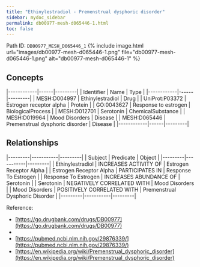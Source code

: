 ```yaml
---
title: "Ethinylestradiol - Premenstrual dysphoric disorder"
sidebar: mydoc_sidebar
permalink: db00977-mesh-d065446-1.html
toc: false 
---
```



Path ID: `DB00977_MESH_D065446_1`
{% include image.html url="images/db00977-mesh-d065446-1.png" file="db00977-mesh-d065446-1.png" alt="db00977-mesh-d065446-1" %}

## Concepts

|------------|------|---------|
| Identifier | Name | Type    |
|------------|------|---------|
| MESH:D004997 | Ethinylestradiol | Drug |
| UniProt:P03372 | Estrogen receptor alpha | Protein |
| GO:0043627 | Response to estrogen | BiologicalProcess |
| MESH:D012701 | Serotonin | ChemicalSubstance |
| MESH:D019964 | Mood Disorders | Disease |
| MESH:D065446 | Premenstrual dysphoric disorder | Disease |
|------------|------|---------|

## Relationships

|---------|-----------|---------|
| Subject | Predicate | Object  |
|---------|-----------|---------|
| Ethinylestradiol | INCREASES ACTIVITY OF | Estrogen Receptor Alpha |
| Estrogen Receptor Alpha | PARTICIPATES IN | Response To Estrogen |
| Response To Estrogen | INCREASES ABUNDANCE OF | Serotonin |
| Serotonin | NEGATIVELY CORRELATED WITH | Mood Disorders |
| Mood Disorders | POSITIVELY CORRELATED WITH | Premenstrual Dysphoric Disorder |
|---------|-----------|---------|

Reference: 
  - [https://go.drugbank.com/drugs/DB00977](https://go.drugbank.com/drugs/DB00977)
  - 
  - [https://pubmed.ncbi.nlm.nih.gov/29876339/](https://pubmed.ncbi.nlm.nih.gov/29876339/)
  - [https://en.wikipedia.org/wiki/Premenstrual_dysphoric_disorder](https://en.wikipedia.org/wiki/Premenstrual_dysphoric_disorder)
